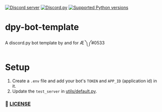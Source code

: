 [![Discord server](https://discord.com/api/guilds/843994109366501376/embed.png)](https://discord.gg/DFDUpXJNdc)
[![Discord.py](https://img.shields.io/badge/Discord.py-2.0-blue)](https://github.com/Rapptz/discord.py)
[![Supported Python versions](https://img.shields.io/pypi/pyversions/discord.py.svg)](https://pypi.python.org/pypi/discord.py)

# dpy-bot-template
A discord.py bot template by and for Æ ༽༼#0533

# Setup
1. Create a `.env` file and add your bot's `TOKEN` and `APP_ID` (application id) in it.
2. Update the `test_server` in [utils/default.py](utils/default.py).

### :scroll: [LICENSE](LICENSE)
